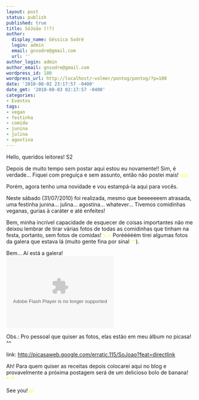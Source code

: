 ```yaml
---
layout: post
status: publish
published: true
title: SóJoão (!?)
author:
  display_name: Géssica Sodré
  login: admin
  email: gnsodre@gmail.com
  url: ''
author_login: admin
author_email: gnsodre@gmail.com
wordpress_id: 180
wordpress_url: http://localhost/~volmer/pontog/pontog/?p=180
date: '2010-08-02 23:17:57 -0400'
date_gmt: '2010-08-03 02:17:57 -0400'
categories:
- Eventos
tags:
- vegan
- festinha
- comida
- junina
- julina
- agostina
---
```

<p>Hello, queridos leitores! S2</p>
<p>Depois de muito tempo sem postar aqui estou eu novamente!! Sim, é verdade... Fiquei com preguiça e sem assunto, então não postei mais! <span style="color: #ffff00;">u.u</span></p>
<p>Porém, agora tenho uma novidade e vou estampá-la aqui para vocês.</p>
<p>Neste sábado (31/07/2010) foi realizada, mesmo que beeeeeeem atrasada, uma festinha junina... julina... agostina... whatever... Tivemos comidinhas veganas, gurias à caráter e até enfeites!</p>
<p>Bem, minha incrível capacidade de esquecer de coisas importantes não me deixou lembrar de tirar várias fotos de todas as comidinhas que tinham na festa, portanto, sem fotos de comidas!<span style="color: #ffff00;"> &gt;.&lt;</span> Porééééém tirei algumas fotos da galera que estava lá (muito gente fina por sinal <span style="color: #ffff00;">^^</span>).</p>
<p>Bem... Aí está a galera!<br />
<object classid="clsid:d27cdb6e-ae6d-11cf-96b8-444553540000" width="288" height="192" codebase="http://download.macromedia.com/pub/shockwave/cabs/flash/swflash.cab#version=6,0,40,0"><param name="flashvars" value="host=picasaweb.google.com&amp;hl=pt_BR&amp;feat=flashalbum&amp;RGB=0x000000&amp;feed=http%3A%2F%2Fpicasaweb.google.com%2Fdata%2Ffeed%2Fapi%2Fuser%2Ferratic.115%2Falbumid%2F5500996223174253729%3Falt%3Drss%26kind%3Dphoto%26hl%3Dpt_BR" /><param name="src" value="http://picasaweb.google.com/s/c/bin/slideshow.swf" /><embed type="application/x-shockwave-flash" width="288" height="192" src="http://picasaweb.google.com/s/c/bin/slideshow.swf" flashvars="host=picasaweb.google.com&amp;hl=pt_BR&amp;feat=flashalbum&amp;RGB=0x000000&amp;feed=http%3A%2F%2Fpicasaweb.google.com%2Fdata%2Ffeed%2Fapi%2Fuser%2Ferratic.115%2Falbumid%2F5500996223174253729%3Falt%3Drss%26kind%3Dphoto%26hl%3Dpt_BR"></embed></object></p>
<p>Obs.: Pro pessoal que quiser as fotos, elas estão em meu álbum no picasa! ^^</p>
<p>link: <a title="SóJoão Picasa" href="http://picasaweb.google.com/erratic.115/SoJoao?feat=directlink" target="_blank">http://picasaweb.google.com/erratic.115/SoJoao?feat=directlink</a></p>
<p>Ah! Para quem quiser as receitas depois colocarei aqui no blog e provavelmente a próxima postagem será de um delicioso bolo de banana! <span style="color: #ffff00;">*-*</span></p>
<p>See you! <span style="color: #ffff00;">o/</span></p>
